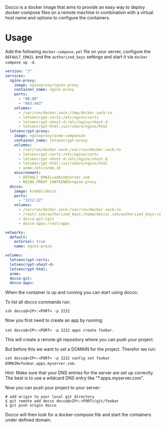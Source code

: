 
Docco is a docker image that aims to provide an easy way to deploy docker-compose files on a remote machine in combination with a virtual host name and options to configure the containers.

# Usage

Add the following `docker-compose.yml` file on your server, configure the `DEFAULT_EMAIL` and the `authorized_keys` settings and start it via `docker compose up -d`.


```yaml
version: "3"
services:
  nginx-proxy:
    image: nginxproxy/nginx-proxy
    container_name: nginx-proxy
    ports:
      - "80:80"
      - "443:443"
    volumes:
      - /var/run/docker.sock:/tmp/docker.sock:ro
      - letsencrypt-certs:/etc/nginx/certs
      - letsencrypt-vhost-d:/etc/nginx/vhost.d
      - letsencrypt-html:/usr/share/nginx/html
  letsencrypt-proxy:
    image: nginxproxy/acme-companion
    container_name: letsencrypt-proxy
    volumes:
      - /var/run/docker.sock:/var/run/docker.sock:ro
      - letsencrypt-certs:/etc/nginx/certs
      - letsencrypt-vhost-d:/etc/nginx/vhost.d
      - letsencrypt-html:/usr/share/nginx/html
      - acme:/etc/acme.sh
    environment:
      - DEFAULT_EMAIL=admin@server.com
      - NGINX_PROXY_CONTAINER=nginx-proxy
  docco:
    image: krebbl/docco
    ports:
      - "2222:22"
    volumes:
      - /var/run/docker.sock:/var/run/docker.sock:ro
      - /root/.ssh/authorized_keys:/home/docco/.ssh/authorized_keys:ro
      - docco-git:/git
      - docco-apps:/root/apps

networks:
  default:
    external: true
    name: nginx-proxy

volumes:
  letsencrypt-certs:
  letsencrypt-vhost-d:
  letsencrypt-html:
  acme:
  docco-git:
  docco-apps:
```

When the container is up and running you can start using docco:

To list all docco commands run:

`ssh docco@<IP>:<PORT> -p 2222`

Now you first need to create an app by running:

`ssh docco@<IP>:<PORT> -p 2222 apps create foobar`.

This will create a remote git repository where you can push your project.

But before this we want to set a DOMAIN for the project. Therefor we run:

`ssh docco@<IP>:<PORT> -p 2222 config set foobar DOMAIN=foobar.apps.myserver.com`.

Hint: Make sure that your DNS entries for the server are set up correctly. The best is to use a wildcard DNS entry like "*.apps.myserver.com".

Now you can push your project to your server:

```
# add origin to your local git directory
$ git remote add docco docco@<IP>:<PORT>/git/foobar
$ git push origin docco
```

Docco will then look for a docker-compose file and start the containers under defined domain.



